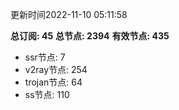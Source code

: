 更新时间2022-11-10 05:11:58

**总订阅: 45**
**总节点: 2394**
**有效节点: 435**
- ssr节点: 7
- v2ray节点: 254
- trojan节点: 64
- ss节点: 110
